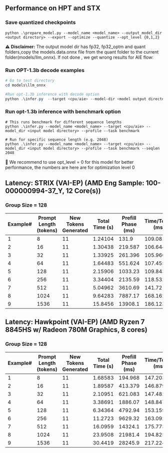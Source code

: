 ﻿## Performance on HPT and STX

### Save quantized checkpoints
```
python .\prepare_model.py --model_name <model_name> --output_model_dir <output directory> --export --optimize --quantize --opt_level {0,1,2}
```
⚠️ **Disclaimer:** The output model dir has fp32, fp32_optm and quant folders,copy the models.data.onnx file from the quant folder to the current folder(models/llm_onnx). If not done , we get wrong results for AIE flow:

### Run OPT-1.3b decode examples
```powershell
# Go to test directory
cd models\llm_onnx

#Run opt-1.3b inference with decode option
python .\infer.py  --target <cpu/aie> --model-dir <model output directory> --profile --task decode
```

### Run opt-1.3b inference with benchmark option
```
# This runs benchmark for different sequence lengths
python .\infer.py --model_name <model_name> --target <cpu/aie> --model_dir <input model directory> --profile --task benchmark

# Run for specific sequence length (e.g. 2048)
python .\infer.py --model_name <model_name> --target <cpu/aie> --model_dir <input model directory> --profile --task benchmark --seqlen 2048
```
:pushpin: We recommend to use opt_level = 0 for this model for better performance, the numbers are here are for optimization level 0  

## Latency: STRIX (VAI-EP) (AMD Eng Sample: 100-000000994-37_Y, 12 Core(s))
### Group Size = 128
| Example# |  Prompt Length (tokens) | New Tokens Generated | Total Time (s) | Prefill Phase (ms) | Time/Token (ms) |  Tokens/Sec |
| -------- | ----------------------- | -------------------- | -------------- | ------------------ | --------------- | ----------- |
| 1        | 8                       | 11                   | 1.24104        | 131.9              | 109.081         | 9.16754     |
| 2        | 16                      | 11                   | 1.30438        | 219.587            | 106.644         | 9.37696     |
| 3        | 32                      | 11                   | 1.33925        | 261.396            | 105.966         | 9.43702     |
| 4        | 64                      | 11                   | 1.64483        | 551.624            | 107.455         | 9.30621     |
| 5        | 128                     | 11                   | 2.15906        | 1033.23            | 109.843         | 9.10388     |
| 6        | 256                     | 11                   | 3.34404        | 2135.59            | 118.532         | 8.43653     |
| 7        | 512                     | 11                   | 5.04962        | 3610.69            | 141.72          | 7.05619     |
| 8        | 1024                    | 11                   | 9.64283        | 7887.17            | 168.162         | 5.94664     |
| 9        | 1536                    | 11                   | 15.8456        | 13908.1            | 186.123         | 5.3728      |

## Latency: Hawkpoint (VAI-EP) (AMD Ryzen 7 8845HS w/ Radeon 780M Graphics, 8 cores)
### Group Size = 128

| Example# | Prompt Length (tokens) | New Tokens Generated | Total Time (s) | Prefill Phase (ms) | Time/Token (ms) | Tokens/Sec |
| -------- | ---------------------- | -------------------- | -------------- | ------------------ | --------------- | ---------- |
| 1        | 8                      | 11                   | 1.68583        | 194.968            | 147.203         | 6.79336    |
| 2        | 16                     | 11                   | 1.89587        | 413.379            | 146.879         | 6.80831    |
| 3        | 32                     | 11                   | 2.10951        | 621.083            | 147.482         | 6.7805     |
| 4        | 64                     | 11                   | 3.38691        | 1886.07            | 148.847         | 6.71833    |
| 5        | 128                    | 11                   | 6.34364        | 4792.94            | 153.159         | 6.52916    |
| 6        | 256                    | 11                   | 11.2723        | 9629.32            | 163.092         | 6.13153    |
| 7        | 512                    | 11                   | 16.0959        | 14324.1            | 175.773         | 5.68915    |
| 8        | 1024                   | 11                   | 23.9508        | 21981.4            | 194.825         | 5.1328     |
| 9        | 1536                   | 11                   | 30.4419        | 28245.9            | 217.224         | 4.60355    |
